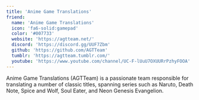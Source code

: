 ```yaml
---
title: 'Anime Game Translations'
friend:
  name: 'Anime Game Translations'
  icon: 'fa6-solid:gamepad'
  color: '#007733'
  website: 'https://agtteam.net/'
  discord: 'https://discord.gg/UUF7Zbm'
  github: 'https://github.com/AGTTeam'
  tumblr: 'https://agtteam.tumblr.com/'
  youtube: 'https://www.youtube.com/channel/UC-F-lUuU7OXUURrPzhyFOOA'
---
```


Anime Game Translations (AGTTeam) is a passionate team responsible for translating a number of classic titles, spanning series such as Naruto, Death Note, Spice and Wolf, Soul Eater, and Neon Genesis Evangelion.